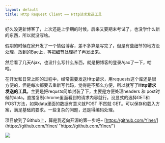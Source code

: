 ```yaml
---
layout: default
title: Http Request Client —— Http请求发送工具
---
```

好久没更新博客了，上次还是上学期的时候，后来又要期末考试了，也没学什么新的东西，所以就没写啥。

假期的时候在家开发了一个情侣博客，差不多算是写完了，但是有些细节的地方没处理，放到的Bae上，等把细节处理好了再发出来。

然后看了几天Ajax，也没什么写什么东西，就是把博客的登录Ajax了一下，哈哈。

 
在开发和日常上网的过程中，经常需要发送Http请求，用requests这个库还是很方便的，但是每次都要去重新写代码，觉得是不那么方便，所以就写了**Http请求发送的工具**，主要是把requsts简单封装了下，主要是方便处理headers 和 post时候的data。直接复制chrome里面看到的请求内容就行。没显式的选择GET和POST方法，如果data里面的数据有意义就POST 不然就 GET。可以保存和载入方案，满足基础的要求。一些复杂的问题，还是得编码处理。

项目放到了Github上，算是我迈向开源的第一步吧~ 
[https://github.com/Yiner/](https://github.com/Yiner/ "https://github.com/Yiner/")

![](http://bcs.duapp.com/blog-pyiner/%E6%9C%AA%E5%91%BD%E5%90%8D.jpg?sign=MBO:528b10b38a1b368b5a572d8d459f541b:tHjXMhsGx5RW2TqxHHkBO%2Ftdpe4%3D)